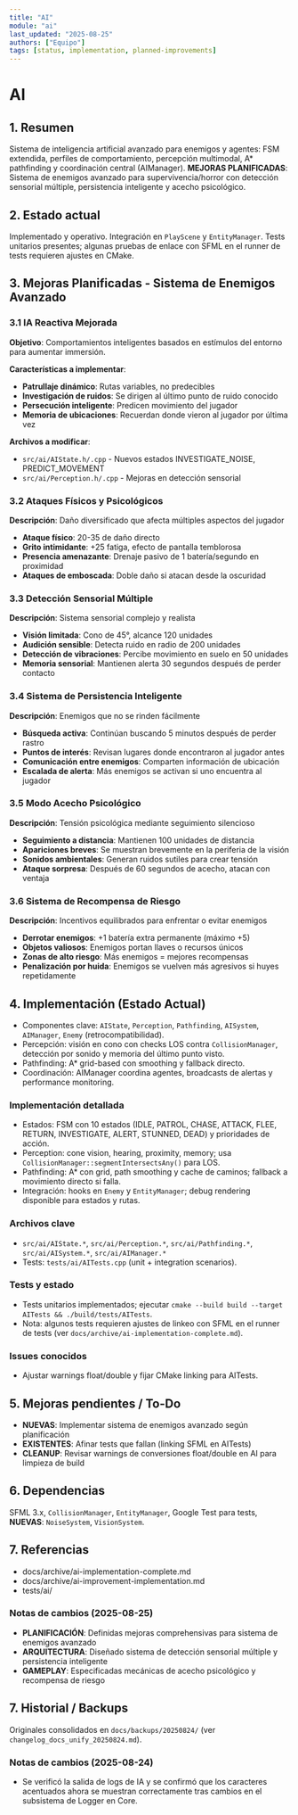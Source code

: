 ```yaml
---
title: "AI"
module: "ai"
last_updated: "2025-08-25"
authors: ["Equipo"]
tags: [status, implementation, planned-improvements]
---
```


# AI

## 1. Resumen
Sistema de inteligencia artificial avanzado para enemigos y agentes: FSM extendida, perfiles de comportamiento, percepción multimodal, A* pathfinding y coordinación central (AIManager). **MEJORAS PLANIFICADAS**: Sistema de enemigos avanzado para supervivencia/horror con detección sensorial múltiple, persistencia inteligente y acecho psicológico.

## 2. Estado actual
Implementado y operativo. Integración en `PlayScene` y `EntityManager`. Tests unitarios presentes; algunas pruebas de enlace con SFML en el runner de tests requieren ajustes en CMake.

## 3. Mejoras Planificadas - Sistema de Enemigos Avanzado

### 3.1 IA Reactiva Mejorada
**Objetivo**: Comportamientos inteligentes basados en estímulos del entorno para aumentar immersión.

**Características a implementar**:
- **Patrullaje dinámico**: Rutas variables, no predecibles
- **Investigación de ruidos**: Se dirigen al último punto de ruido conocido
- **Persecución inteligente**: Predicen movimiento del jugador
- **Memoria de ubicaciones**: Recuerdan donde vieron al jugador por última vez

**Archivos a modificar**:
- `src/ai/AIState.h/.cpp` - Nuevos estados INVESTIGATE_NOISE, PREDICT_MOVEMENT
- `src/ai/Perception.h/.cpp` - Mejoras en detección sensorial

### 3.2 Ataques Físicos y Psicológicos
**Descripción**: Daño diversificado que afecta múltiples aspectos del jugador
- **Ataque físico**: 20-35 de daño directo
- **Grito intimidante**: +25 fatiga, efecto de pantalla temblorosa
- **Presencia amenazante**: Drenaje pasivo de 1 batería/segundo en proximidad
- **Ataques de emboscada**: Doble daño si atacan desde la oscuridad

### 3.3 Detección Sensorial Múltiple
**Descripción**: Sistema sensorial complejo y realista
- **Visión limitada**: Cono de 45°, alcance 120 unidades
- **Audición sensible**: Detecta ruido en radio de 200 unidades
- **Detección de vibraciones**: Percibe movimiento en suelo en 50 unidades
- **Memoria sensorial**: Mantienen alerta 30 segundos después de perder contacto

### 3.4 Sistema de Persistencia Inteligente
**Descripción**: Enemigos que no se rinden fácilmente
- **Búsqueda activa**: Continúan buscando 5 minutos después de perder rastro
- **Puntos de interés**: Revisan lugares donde encontraron al jugador antes
- **Comunicación entre enemigos**: Comparten información de ubicación
- **Escalada de alerta**: Más enemigos se activan si uno encuentra al jugador

### 3.5 Modo Acecho Psicológico
**Descripción**: Tensión psicológica mediante seguimiento silencioso
- **Seguimiento a distancia**: Mantienen 100 unidades de distancia
- **Apariciones breves**: Se muestran brevemente en la periferia de la visión
- **Sonidos ambientales**: Generan ruidos sutiles para crear tensión
- **Ataque sorpresa**: Después de 60 segundos de acecho, atacan con ventaja

### 3.6 Sistema de Recompensa de Riesgo
**Descripción**: Incentivos equilibrados para enfrentar o evitar enemigos
- **Derrotar enemigos**: +1 batería extra permanente (máximo +5)
- **Objetos valiosos**: Enemigos portan llaves o recursos únicos
- **Zonas de alto riesgo**: Más enemigos = mejores recompensas
- **Penalización por huida**: Enemigos se vuelven más agresivos si huyes repetidamente

## 4. Implementación (Estado Actual)
- Componentes clave: `AIState`, `Perception`, `Pathfinding`, `AISystem`, `AIManager`, `Enemy` (retrocompatibilidad).
- Percepción: visión en cono con checks LOS contra `CollisionManager`, detección por sonido y memoria del último punto visto.
- Pathfinding: A* grid-based con smoothing y fallback directo.
- Coordinación: AIManager coordina agentes, broadcasts de alertas y performance monitoring.

### Implementación detallada
- Estados: FSM con 10 estados (IDLE, PATROL, CHASE, ATTACK, FLEE, RETURN, INVESTIGATE, ALERT, STUNNED, DEAD) y prioridades de acción.
- Perception: cone vision, hearing, proximity, memory; usa `CollisionManager::segmentIntersectsAny()` para LOS.
- Pathfinding: A* con grid, path smoothing y cache de caminos; fallback a movimiento directo si falla.
- Integración: hooks en `Enemy` y `EntityManager`; debug rendering disponible para estados y rutas.

### Archivos clave
- `src/ai/AIState.*`, `src/ai/Perception.*`, `src/ai/Pathfinding.*`, `src/ai/AISystem.*`, `src/ai/AIManager.*`
- Tests: `tests/ai/AITests.cpp` (unit + integration scenarios).

### Tests y estado
- Tests unitarios implementados; ejecutar `cmake --build build --target AITests && ./build/tests/AITests`.
- Nota: algunos tests requieren ajustes de linkeo con SFML en el runner de tests (ver `docs/archive/ai-implementation-complete.md`).

### Issues conocidos
- Ajustar warnings float/double y fijar CMake linking para AITests.

## 5. Mejoras pendientes / To-Do
- **NUEVAS**: Implementar sistema de enemigos avanzado según planificación
- **EXISTENTES**: Afinar tests que fallan (linking SFML en AITests)
- **CLEANUP**: Revisar warnings de conversiones float/double en AI para limpieza de build

## 6. Dependencias
SFML 3.x, `CollisionManager`, `EntityManager`, Google Test para tests, **NUEVAS**: `NoiseSystem`, `VisionSystem`.

## 7. Referencias
- docs/archive/ai-implementation-complete.md
- docs/archive/ai-improvement-implementation.md
- tests/ai/

### Notas de cambios (2025-08-25)
- **PLANIFICACIÓN**: Definidas mejoras comprehensivas para sistema de enemigos avanzado
- **ARQUITECTURA**: Diseñado sistema de detección sensorial múltiple y persistencia inteligente
- **GAMEPLAY**: Especificadas mecánicas de acecho psicológico y recompensa de riesgo

## 7. Historial / Backups
Originales consolidados en `docs/backups/20250824/` (ver `changelog_docs_unify_20250824.md`).

### Notas de cambios (2025-08-24)
- Se verificó la salida de logs de IA y se confirmó que los caracteres acentuados ahora se muestran correctamente tras cambios en el subsistema de Logger en Core.
 

